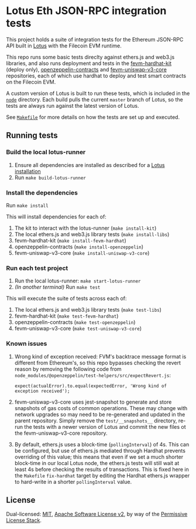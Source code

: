 # Lotus Eth JSON-RPC integration tests

This project holds a suite of integration tests for the Ethereum JSON-RPC API built in [Lotus](https://github.com/filecoin-project/lotus) with the Filecoin EVM runtime.

This repo runs some basic tests direclty against ethers.js and web3.js libraries, and also runs deployment and tests in the [fevm-hardhat-kit](https://github.com/filecoin-project/fevm-hardhat-kit) (deploy only), [openzeppelin-contracts](https://github.com/filecoin-project/openzeppelin-contracts) and [fevm-uniswap-v3-core](https://github.com/DigitalMOB2/fevm-uniswap-v3-core) repositories, each of which use hardhat to deploy and test smart contracts on the Filecoin EVM.

A custom version of Lotus is built to run these tests, which is included in the [`node`](./node) directory. Each build pulls the current `master` branch of Lotus, so the tests are always run against the latest version of Lotus.

See [`Makefile`](./Makefile) for more details on how the tests are set up and executed.

## Running tests

### Build the local lotus-runner

1. Ensure all dependencies are installed as described for a [Lotus installation](https://lotus.filecoin.io/lotus/install/prerequisites/)
2. Run `make build-lotus-runner`

### Install the dependencies

Run `make install`

This will install dependencies for each of:
1. The kit to interact with the lotus-runner (`make install-kit`)
2. The local ethers.js and web3.js library tests (`make install-libs`)
3. fevm-hardhat-kit (`make install-fevm-hardhat`)
4. openzeppelin-contracts (`make install-openzeppelin`)
5. fevm-uniswap-v3-core (`make install-uniswap-v3-core`)

### Run each test project

1. Run the local lotus-runner: `make start-lotus-runner`
2. *(In another terminal)* Run `make test`

This will execute the suite of tests across each of:
1. The local ethers.js and web3.js library tests (`make test-libs`)
2. fevm-hardhat-kit (`make test-fevm-hardhat`)
3. openzeppelin-contracts (`make test-openzeppelin`)
4. fevm-uniswap-v3-core (`make test-uniswap-v3-core`)

### Known issues

1. Wrong kind of exception received: FVM's backtrace message format is different from Ethereum's, so this repo bypasses checking the revert reason by removing the following code from `node_modules/@openzeppelin/test-helpers/src/expectRevert.js`:

   ```expect(actualError).to.equal(expectedError, 'Wrong kind of exception received');```

2. fevm-uniswap-v3-core uses jest-snapshot to generate and store snapshots of gas costs of common operations. These may change with network upgrades so may need to be re-generated and updated in the parent repository. Simply remove the `test/__snapshots__` directory, re-run the tests with a newer version of Lotus and commit the new files ot the fevm-uniswap-v3-core repository.

3. By default, ethers.js uses a block-time (`pollingInterval`) of 4s. This can be configured, but use of ethers.js mediated through Hardhat prevents overriding of this value; this means that even if we set a much shorter block-time in our local Lotus node, the ethers.js tests will still wait at least 4s before checking the results of transactions. This is fixed here in the `Makefile` `fix-hardhat` target by editing the Hardhat ethers.js wrapper to hard-write in a shorter `pollingInterval` value.

## License

Dual-licensed: [MIT](./LICENSE-MIT), [Apache Software License v2](./LICENSE-APACHE), by way of the [Permissive License Stack](https://protocol.ai/blog/announcing-the-permissive-license-stack/).
